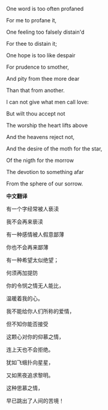 

One word is too often profaned 



For me to profane it,

One feeling too falsely distain'd

For thee to distain it;

One hope is too like despair

For prudence to smother,

And pity from thee more dear

Than that from another.

I can not give what men call love:

But wilt thou accept not

The worship the heart lifts above

And the heavens reject not,

And the desire of the moth for the star,

Of the nigth for the morrow

The devotion to something afar

From the sphere of our sorrow.

**中文翻译**

有一个字经常被人亵渎

我不会再来亵渎

有一种感情被人假意鄙薄

你也不会再来鄙薄

有一种希望太似绝望；

何须再加提防

你的令悯之情无人能比，

温暖着我的心。

我不能给你人们所称的爱情，

但不知你能否接受

这颗心对你的仰慕之情，

连上天也不会拒绝。

犹如飞蛾扑向星星，

又如黑夜追求黎明。

这种思慕之情，

早已跳出了人间的苦境！ 

